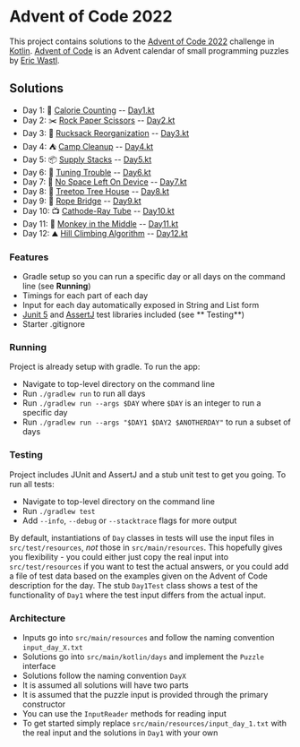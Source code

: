 # Advent of Code 2022

This project contains solutions to the [Advent of Code 2022](https://adventofcode.com/2022) challenge
in [Kotlin](https://kotlinlang.org/).
[Advent of Code](https://adventofcode.com) is an Advent calendar of small programming puzzles
by [Eric Wastl](http://was.tl/).

## Solutions

- Day 1: 🍪 [Calorie Counting](https://adventofcode.com/2022/day/1)
  -- [Day1.kt](https://github.com/andilau/advent-of-code-2022/blob/main/src/main/kotlin/days/Day1.kt)
- Day 2: ✂️ [Rock Paper Scissors](https://adventofcode.com/2022/day/2)
  -- [Day2.kt](https://github.com/andilau/advent-of-code-2022/blob/main/src/main/kotlin/days/Day2.kt)
- Day 3: 🎒️ [Rucksack Reorganization](https://adventofcode.com/2022/day/3)
  -- [Day3.kt](https://github.com/andilau/advent-of-code-2022/blob/main/src/main/kotlin/days/Day3.kt)
- Day 4: ⛺️️ [Camp Cleanup](https://adventofcode.com/2022/day/4)
  -- [Day4.kt](https://github.com/andilau/advent-of-code-2022/blob/main/src/main/kotlin/days/Day4.kt)
- Day 5: 📦 [Supply Stacks](https://adventofcode.com/2022/day/5)
  -- [Day5.kt](https://github.com/andilau/advent-of-code-2022/blob/main/src/main/kotlin/days/Day5.kt)
- Day 6: 📱 [Tuning Trouble](https://adventofcode.com/2022/day/6)
  -- [Day6.kt](https://github.com/andilau/advent-of-code-2022/blob/main/src/main/kotlin/days/Day6.kt)
- Day 7: 💾 [No Space Left On Device](https://adventofcode.com/2022/day/7)
  -- [Day7.kt](https://github.com/andilau/advent-of-code-2022/blob/main/src/main/kotlin/days/Day7.kt)
- Day 8: 🌳 [Treetop Tree House](https://adventofcode.com/2022/day/8)
  -- [Day8.kt](https://github.com/andilau/advent-of-code-2022/blob/main/src/main/kotlin/days/Day8.kt)
- Day 9: 📿 [Rope Bridge](https://adventofcode.com/2022/day/9)
  -- [Day9.kt](https://github.com/andilau/advent-of-code-2022/blob/main/src/main/kotlin/days/Day9.kt)
- Day 10: 📺 [Cathode-Ray Tube](https://adventofcode.com/2022/day/10)
  -- [Day10.kt](https://github.com/andilau/advent-of-code-2022/blob/main/src/main/kotlin/days/Day10.kt)
- Day 11: 🙈 [Monkey in the Middle](https://adventofcode.com/2022/day/11)
  -- [Day11.kt](https://github.com/andilau/advent-of-code-2022/blob/main/src/main/kotlin/days/Day11.kt)
- Day 12: ⛰ [Hill Climbing Algorithm](https://adventofcode.com/2022/day/12)
  -- [Day12.kt](https://github.com/andilau/advent-of-code-2022/blob/main/src/main/kotlin/days/Day12.kt)

### Features

* Gradle setup so you can run a specific day or all days on the command line (see **Running**)
* Timings for each part of each day
* Input for each day automatically exposed in String and List form
* [Junit 5](https://junit.org/junit5/) and [AssertJ](https://assertj.github.io/doc/) test libraries included (see **
  Testing**)
* Starter .gitignore

### Running

Project is already setup with gradle. To run the app:

* Navigate to top-level directory on the command line
* Run `./gradlew run` to run all days
* Run `./gradlew run --args $DAY` where `$DAY` is an integer to run a specific day
* Run `./gradlew run --args "$DAY1 $DAY2 $ANOTHERDAY"` to run a subset of days

### Testing

Project includes JUnit and AssertJ and a stub unit test to get you going. To run all tests:

* Navigate to top-level directory on the command line
* Run `./gradlew test`
* Add `--info`, `--debug` or `--stacktrace` flags for more output

By default, instantiations of `Day` classes in tests will use the input files in `src/test/resources`, _not_ those
in `src/main/resources`. This hopefully gives you flexibility - you could either just copy the real input
into `src/test/resources` if you want to test the actual answers, or you could add a file of test data based on the
examples given on the Advent of Code description for the day. The stub `Day1Test` class shows a test of the
functionality of `Day1` where the test input differs from the actual input.

### Architecture

* Inputs go into `src/main/resources` and follow the naming convention `input_day_X.txt`
* Solutions go into `src/main/kotlin/days` and implement the `Puzzle` interface
* Solutions follow the naming convention `DayX`
* It is assumed all solutions will have two parts
* It is assumed that the puzzle input is provided through the primary constructor
* You can use the `InputReader` methods for reading input
* To get started simply replace `src/main/resources/input_day_1.txt` with the real input and the solutions in `Day1`
  with your own